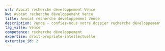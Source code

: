```yaml
---
url: Avocat recherche developpement Vence
kw: Avocat recherche développement Vence
title: Avocat recherche développement Vence
description: Vence - confiez-nous votre dossier recherche développement
tag_ville: Vence
competence: recherche développement
expertise: droit-propriete-intellectuelle
extertise_id: 2
---
```

